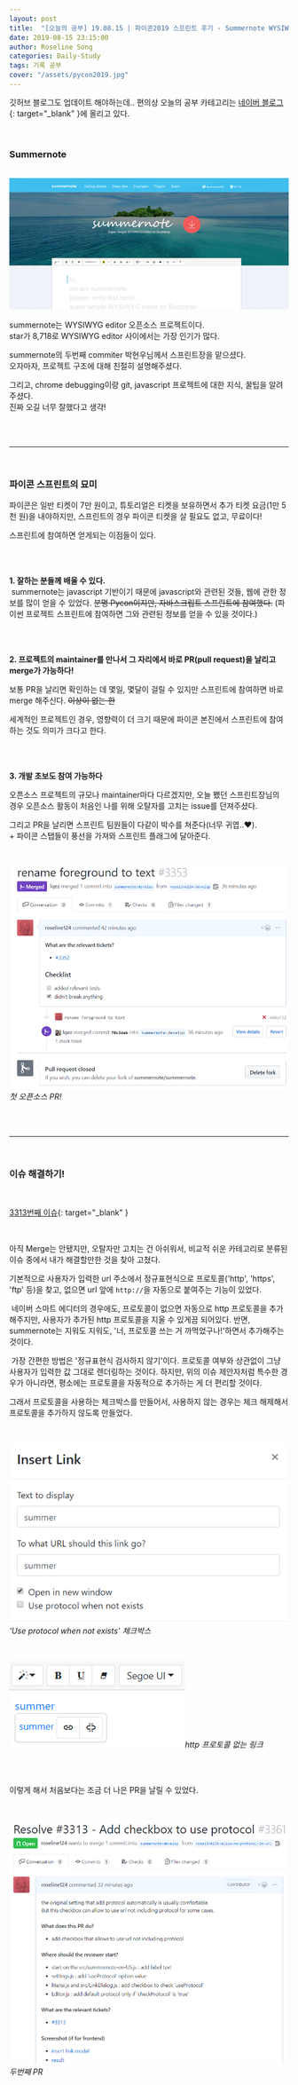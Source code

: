 ```yaml
---
layout: post
title:  "[오늘의 공부] 19.08.15 | 파이콘2019 스프린트 후기 - Summernote WYSIWYG editor (첫 오픈소스 활동!)"
date: 2019-08-15 23:15:00
author: Roseline Song
categories: Daily-Study
tags: 기록 공부
cover: "/assets/pycon2019.jpg"
---
```


깃허브 블로그도 업데이트 해야하는데.. 편의상 오늘의 공부 카테고리는 [네이버 블로그](https://blog.naver.com/guseod24/221617864885){: target="_blank" }에 올리고 있다. 

<br>

### Summernote 

<br>

<img src="/assets/images/190815_01.png">

<br>

summernote는 WYSIWYG editor 오픈소스 프로젝트이다. <br>
star가 8,718로 WYSIWYG editor 사이에서는 가장 인기가 많다. 

summernote의 두번째 commiter 박현우님께서 스프린트장을 맡으셨다. <br>
오자마자, 프로젝트 구조에 대해 친절히 설명해주셨다.

그리고, chrome debugging이랑 git, javascript 프로젝트에 대한 지식, 꿀팁을 알려주셨다. <br>
진짜 오길 너무 잘했다고 생각! 

<br>
<br>

<hr>

<br>

### 파이콘 스프린트의 묘미

​파이콘은 일반 티켓이 7만 원이고, 튜토리얼은 티켓을 보유하면서 추가 티켓 요금(1만 5천 원)을 내야하지만,
스프린트의 경우 파이콘 티켓을 살 필요도 없고, 무료이다!

​스프린트에 참여하면 얻게되는 이점들이 있다.

<br>
<br>

**1. 잘하는 분들께 배울 수 있다.**​
<br>
​
summernote는 javascript 기반이기 때문에 javascript와 관련된 것들, 웹에 관한 정보를 많이 얻을 수 있었다. ~~분명 Pycon이지만, 자바스크립트 스프린트에 참여했다.~~
(파이썬 프로젝트 스프린트에 참여하면 그와 관련된 정보를 얻을 수 있을 것이다.) 

<br>
<br>


**2. 프로젝트의 maintainer를 만나서 그 자리에서 바로 PR(pull request)을 날리고 merge가 가능하다!**

보통 PR을 날리면 확인하는 데 몇일, 몇달이 걸릴 수 있지만 스프린트에 참여하면 바로 merge 해주신다. ~~이상이 없는 한~~

세계적인 프로젝트인 경우, 영향력이 더 크기 때문에 파이콘 본진에서 스프린트에 참여하는 것도 의미가 크다고 한다.

<br>
<br>

**3. 개발 초보도 참여 가능하다**​

오픈소스 프로젝트의 규모나 maintainer마다 다르겠지만, 
오늘 뵀던 스프린트장님의 경우 오픈소스 활동이 처음인 나를 위해 오탈자를 고치는 issue를 던져주셨다.

그리고 PR을 날리면 스프린트 팀원들이 다같이 박수를 쳐준다(너무 귀엽..♥). <br>\+ 파이콘 스탭들이 풍선을 가져와 스프린트 플래그에 달아준다. 

<br>

<img src="/assets/images/190815_first_PR.PNG">*첫 오픈소스 PR!*

<br>
<br>

<hr>

<br>

### 이슈 해결하기!

<br>

[3313번째 이슈](https://github.com/summernote/summernote/issues/3313){: target="_blank" }

<br>

아직 Merge는 안됐지만, 오탈자만 고치는 건 아쉬워서, 비교적 쉬운 카테고리로 분류된 이슈 중에서 내가 해결할만한 것을 찾아 고쳤다.

기본적으로 사용자가 입력한 url 주소에서 정규표현식으로 프로토콜('http', 'https', 'ftp' 등)을 찾고, 없으면 url 앞에 `http://`을 자동으로 붙여주는 기능이 있었다.

​
네이버 스마트 에디터의 경우에도, 프로토콜이 없으면 자동으로 http 프로토콜을 추가해주지만, 사용자가 추가된 http 프로토콜을 지울 수 있게끔 되어있다. 반면, summernote는 지워도 지워도, '너, 프로토콜 쓰는 거 까먹었구나!'하면서 추가해주는 것이다.

​
가장 간편한 방법은 '정규표현식 검사하지 않기'이다. 프로토콜 여부와 상관없이 그냥 사용자가 입력한 값 그대로 렌더링하는 것이다. 하지만, 위의 이슈 제안자처럼 특수한 경우가 아니라면, 평소에는 프로토콜을 자동적으로 추가하는 게 더 편리할 것이다.

그래서 프로토콜을 사용하는 체크박스를 만들어서, 사용하지 않는 경우는 체크 해제해서 프로토콜을 추가하지 않도록 만들었다.


<br>

<img src="/assets/images/190815_summer.PNG">*'Use protocol when not exists' 체크박스*

<br>

<img src="/assets/images/190815_summer2.PNG">*http 프로토콜 없는 링크*

<br>
<br>

이렇게 해서 처음보다는 조금 더 나은 PR을 날릴 수 있었다.

<br>

<img src="/assets/images/190815_second_PR.PNG">*두번째 PR*

<br>
<br>

